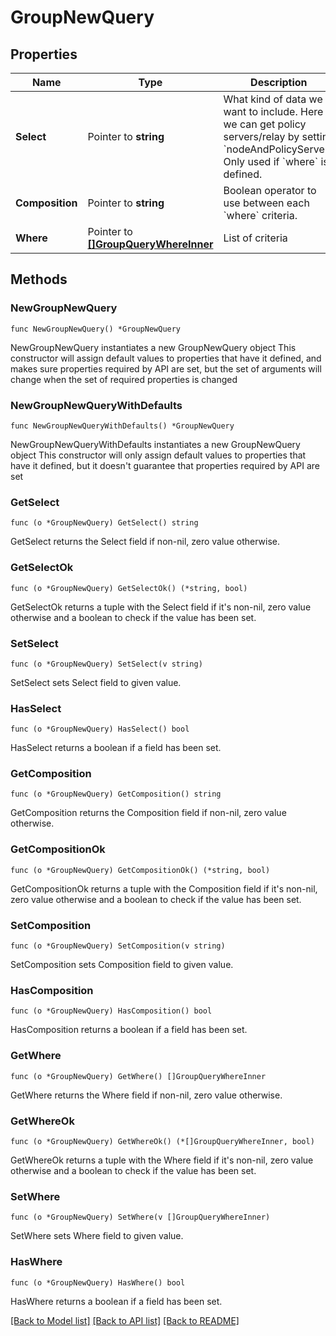 # GroupNewQuery

## Properties

Name | Type | Description | Notes
------------ | ------------- | ------------- | -------------
**Select** | Pointer to **string** | What kind of data we want to include. Here we can get policy servers/relay by setting &#x60;nodeAndPolicyServer&#x60;. Only used if &#x60;where&#x60; is defined. | [optional] [default to "node"]
**Composition** | Pointer to **string** | Boolean operator to use between each  &#x60;where&#x60; criteria. | [optional] [default to "and"]
**Where** | Pointer to [**[]GroupQueryWhereInner**](GroupQueryWhereInner.md) | List of criteria | [optional] 

## Methods

### NewGroupNewQuery

`func NewGroupNewQuery() *GroupNewQuery`

NewGroupNewQuery instantiates a new GroupNewQuery object
This constructor will assign default values to properties that have it defined,
and makes sure properties required by API are set, but the set of arguments
will change when the set of required properties is changed

### NewGroupNewQueryWithDefaults

`func NewGroupNewQueryWithDefaults() *GroupNewQuery`

NewGroupNewQueryWithDefaults instantiates a new GroupNewQuery object
This constructor will only assign default values to properties that have it defined,
but it doesn't guarantee that properties required by API are set

### GetSelect

`func (o *GroupNewQuery) GetSelect() string`

GetSelect returns the Select field if non-nil, zero value otherwise.

### GetSelectOk

`func (o *GroupNewQuery) GetSelectOk() (*string, bool)`

GetSelectOk returns a tuple with the Select field if it's non-nil, zero value otherwise
and a boolean to check if the value has been set.

### SetSelect

`func (o *GroupNewQuery) SetSelect(v string)`

SetSelect sets Select field to given value.

### HasSelect

`func (o *GroupNewQuery) HasSelect() bool`

HasSelect returns a boolean if a field has been set.

### GetComposition

`func (o *GroupNewQuery) GetComposition() string`

GetComposition returns the Composition field if non-nil, zero value otherwise.

### GetCompositionOk

`func (o *GroupNewQuery) GetCompositionOk() (*string, bool)`

GetCompositionOk returns a tuple with the Composition field if it's non-nil, zero value otherwise
and a boolean to check if the value has been set.

### SetComposition

`func (o *GroupNewQuery) SetComposition(v string)`

SetComposition sets Composition field to given value.

### HasComposition

`func (o *GroupNewQuery) HasComposition() bool`

HasComposition returns a boolean if a field has been set.

### GetWhere

`func (o *GroupNewQuery) GetWhere() []GroupQueryWhereInner`

GetWhere returns the Where field if non-nil, zero value otherwise.

### GetWhereOk

`func (o *GroupNewQuery) GetWhereOk() (*[]GroupQueryWhereInner, bool)`

GetWhereOk returns a tuple with the Where field if it's non-nil, zero value otherwise
and a boolean to check if the value has been set.

### SetWhere

`func (o *GroupNewQuery) SetWhere(v []GroupQueryWhereInner)`

SetWhere sets Where field to given value.

### HasWhere

`func (o *GroupNewQuery) HasWhere() bool`

HasWhere returns a boolean if a field has been set.


[[Back to Model list]](../README.md#documentation-for-models) [[Back to API list]](../README.md#documentation-for-api-endpoints) [[Back to README]](../README.md)


